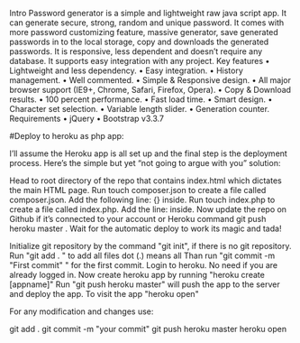 
Intro
Password generator is a simple and lightweight raw java script app. It can generate secure, strong, random and unique password.  It comes with more password customizing feature, massive generator, save generated passwords in to the local storage, copy and downloads the generated passwords. It is responsive, less dependent and doesn’t require any database. 
It supports easy integration with any project.
Key features
•	Lightweight and less dependency.
•	Easy integration.
•	History management.
•	Well commented.
•	Simple & Responsive design.
•	All major browser support (IE9+, Chrome, Safari, Firefox, Opera).
•	Copy & Download results.
•	100 percent performance.
•	Fast load time.
•	Smart design.
•	Character set selection.
•	Variable length slider.
•	Generation counter.
Requirements
•	jQuery
•	Bootstrap v3.3.7



#Deploy to heroku as php app:

I’ll assume the Heroku app is all set up and the final step is the deployment process. Here’s the simple but yet “not going to argue with you” solution:

Head to root directory of the repo that contains index.html which dictates the main HTML page.
Run touch composer.json to create a file called composer.json.
Add the following line: {} inside.
Run touch index.php to create a file called index.php.
Add the line: <?php include_once("index.html"); ?> inside.
Now update the repo on Github if it’s connected to your account or Heroku command git push heroku master . Wait for the automatic deploy to work its magic and tada!



Initialize git repository by the command "git init", if there is no git repository.
Run "git add . " to add all files dot (.) means all
Than run "git commit -m "First commit" " for the first commit.
Login to heroku. No need if you are already logged in.
Now create heroku app by running "heroku create [appname]"
Run "git push heroku master" will push the app to the server and deploy the app.
To visit the app "heroku open"

For any modification and changes use:

git add .
git commit -m "your commit"
git push heroku master
heroku open




